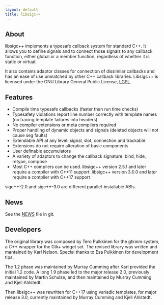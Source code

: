 ```yaml
---
layout: default
title: libsigc++
---
```

## About

libsigc++ implements a typesafe callback system for standard C++. It
allows you to define signals and to connect those signals to any
callback function, either global or a member function, regardless of
whether it is static or virtual.

It also contains adaptor classes for connection of dissimilar
callbacks and has an ease of use unmatched by other
C++ callback libraries.  Libsigc++ is licensed under
the GNU Library General Public License, [LGPL](http://www.gnu.org/copyleft/lgpl.html).

## Features

* Compile time typesafe callbacks (faster than run time checks)
* Typesafety violations report line number correctly with template names (no tracing template failures into headers)
* No compiler extensions or meta compilers required
* Proper handling of dynamic objects and signals (deleted objects will not cause seg faults)
* Extendable API at any level: signal, slot, connection and trackable
* Extensions do not require alteration of basic components
* User definable accumulators
* A variety of adaptors to change the callback signature: bind, hide, retype, compose
* Most C++ compilers can be used. libsigc++ version 2.5.1 and later require a compiler with C++11 support.
libsigc++ version 3.0.0 and later require a compiler with C++17 support

sigc++-2.0 and sigc++-3.0 are different parallel-installable ABIs.

## News

See the [NEWS](https://github.com/libsigcplusplus/libsigcplusplus/blob/master/NEWS) file in git.

## Developers

The original library was composed by Tero Pulkkinen for the
gtkmm system, a C++ wrapper for the Gtk+ widget set. The revised
library was written and mantained by Karl Nelson. Special thanks
to Esa Pulkkinen for development tips.

The 1.2 phase was maintained by Murray Cumming after Karl provided the initial 1.2 code.
A long 1.9 phase led to the major release 2.0, previously maintained by Martin Schulze,
and then maintained by Murray Cumming and Kjell Ahlstedt.

Then libsigc++ was rewritten for C++17 using variadic templates, for major release 3.0,
currently maintained by Murray Cumming and Kjell Ahlstedt.
